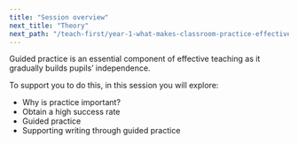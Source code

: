 ```yaml
---
title: "Session overview"
next_title: "Theory"
next_path: "/teach-first/year-1-what-makes-classroom-practice-effective/spring-week-3-ect-theory"
---
```


Guided practice is an essential component of effective teaching as it gradually builds pupils’ independence.

To support you to do this, in this session you will explore:

- Why is practice important?
- Obtain a high success rate
- Guided practice
- Supporting writing through guided practice
